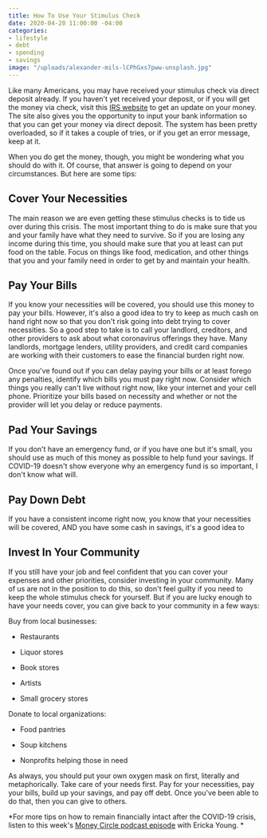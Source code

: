 ```yaml
---
title: How To Use Your Stimulus Check
date: 2020-04-20 11:00:00 -04:00
categories:
- lifestyle
- debt
- spending
- savings
image: "/uploads/alexander-mils-lCPhGxs7pww-unsplash.jpg"
---
```


Like many Americans, you may have received your stimulus check via direct deposit already. If you haven't yet received your deposit, or if you will get the money via check, visit this [IRS website](https://www.irs.gov/coronavirus/economic-impact-payments) to get an update on your money. The site also gives you the opportunity to input your bank information so that you can get your money via direct deposit. The system has been pretty overloaded, so if it takes a couple of tries, or if you get an error message, keep at it.

When you do get the money, though, you might be wondering what you should do with it. Of course, that answer is going to depend on your circumstances. But here are some tips:

## Cover Your Necessities

The main reason we are even getting these stimulus checks is to tide us over during this crisis. The most important thing to do is make sure that you and your family have what they need to survive. So if you are losing any income during this time, you should make sure that you at least can put food on the table. Focus on things like food, medication, and other things that you and your family need in order to get by and maintain your health. 

## Pay Your Bills

If you know your necessities will be covered, you should use this money to pay your bills. However, it's also a good idea to try to keep as much cash on hand right now so that you don't risk going into debt trying to cover necessities. So a good step to take is to call your landlord, creditors, and other providers to ask about what coronavirus offerings they have. Many landlords, mortgage lenders, utility providers, and credit card companies are working with their customers to ease the financial burden right now. 

Once you've found out if you can delay paying your bills or at least forego any penalties, identify which bills you must pay right now. Consider which things you really can't live without right now, like your internet and your cell phone. Prioritize your bills based on necessity and whether or not the provider will let you delay or reduce payments.

## Pad Your Savings

If you don't have an emergency fund, or if you have one but it's small, you should use as much of this money as possible to help fund your savings. If COVID-19 doesn't show everyone why an emergency fund is so important, I don't know what will.

## Pay Down Debt

If you have a consistent income right now, you know that your necessities will be covered, AND you have some cash in savings, it's a good idea to 

## Invest In Your Community

If you still have your job and feel confident that you can cover your expenses and other priorities, consider investing in your community. Many of us are not in the position to do this, so don't feel guilty if you need to keep the whole stimulus check for yourself. But if you are lucky enough to have your needs cover, you can give back to your community in a few ways:

Buy from local businesses:

* Restaurants

* Liquor stores

* Book stores

* Artists

* Small grocery stores

Donate to local organizations:

* Food pantries

* Soup kitchens

* Nonprofits helping those in need

As always, you should put your own oxygen mask on first, literally and metaphorically. Take care of your needs first. Pay for your necessities, pay your bills, build up your savings, and pay off debt. Once you've been able to do that, then you can give to others. 

*For more tips on how to remain financially intact after the COVID-19 crisis, listen to this week's [Money Circle podcast episode](www.maggiegermano.com/podcast/how-to-emerge-from-quarantine-with-your-finances-intact/) with Ericka Young. *